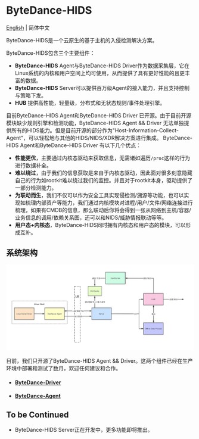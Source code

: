 # ByteDance-HIDS

[English](README.md) | 简体中文

ByteDance-HIDS是一个云原生的基于主机的入侵检测解决方案。

ByteDance-HIDS包含三个主要组件：
* **ByteDance-HIDS** Agent与ByteDance-HIDS Driver作为数据采集层，它在Linux系统的内核和用户空间上均可使用，从而提供了具有更好性能的且更丰富的数据。 
* **ByteDance-HIDS** Server可以提供百万级Agent的接入能力，并且支持控制与策略下发。
* **HUB** 提供高性能，轻量级，分布式和无状态规则/事件处理引擎。

目前ByteDance-HIDS Agent和ByteDance-HIDS Driver 已开源。由于目前开源模块缺少规则引擎和检测功能，ByteDance-HIDS Agent && Driver 无法单独提供所有的HIDS能力。但是目前开源的部分作为"Host-Information-Collect-Agent"，可以轻松地与其他的HIDS/NIDS/XDR解决方案进行集成。 ByteDance-HIDS Agent和ByteDance-HIDS Driver 有以下几个优点：

* **性能更优**，主要通过内核态驱动来获取信息，无需诸如遍历`/proc`这样的行为进行数据补全。
* **难以绕过**，由于我们的信息获取是来自于内核态驱动，因此面对很多刻意隐藏自己的行为如rootkit难以绕过我们的监控。并且对于rootkit本身，驱动提供了一部分检测能力。
* **为联动而生**，我们不仅可以作为安全工具实现侵检测/溯源等功能，也可以实现如梳理内部资产等能力，我们通过内核模块对进程/用户/文件/网络连接进行梳理，如果有CMDB的信息，那么联动后你将会得到一张从网络到主机/容器/业务信息的调用/依赖关系图，还可以和NIDS/威胁情报联动等等。
* **用户态+内核态**，ByteDance-HIDS同时拥有内核态和用户态的模块，可以形成互补。

## 系统架构

<img src="./ByteDance-HIDS.png"/>

目前，我们只开源了ByteDance-HIDS Agent && Driver。这两个组件已经在生产环境中部署和测试了数月，欢迎任何建议和合作。

* #### [ByteDance-Driver](https://github.com/bytedance/ByteDance-HIDS/tree/main/driver)
* #### [ByteDance-Agent](https://github.com/bytedance/ByteDance-HIDS/tree/main/agent)

## To be Continued
* ByteDance-HIDS Server正在开发中，更多功能即将推出。

